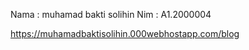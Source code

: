 Nama    : muhamad bakti solihin
Nim     : A1.2000004

https://muhamadbaktisolihin.000webhostapp.com/blog
